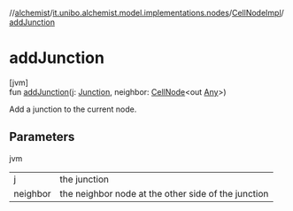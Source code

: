 //[alchemist](../../../index.md)/[it.unibo.alchemist.model.implementations.nodes](../index.md)/[CellNodeImpl](index.md)/[addJunction](add-junction.md)

# addJunction

[jvm]\
fun [addJunction](add-junction.md)(j: [Junction](../../it.unibo.alchemist.model.implementations.molecules/-junction/index.md), neighbor: [CellNode](../../it.unibo.alchemist.model.interfaces/-cell-node/index.md)<out [Any](https://kotlinlang.org/api/latest/jvm/stdlib/kotlin/-any/index.html)>)

Add a junction to the current node.

## Parameters

jvm

| | |
|---|---|
| j | the junction |
| neighbor | the neighbor node at the other side of the junction |
